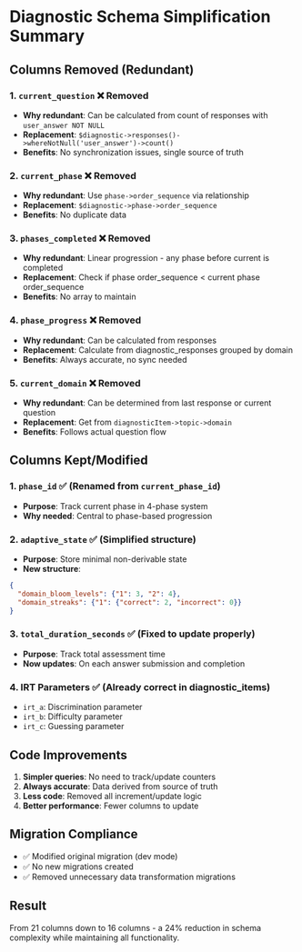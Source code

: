 # Diagnostic Schema Simplification Summary

## Columns Removed (Redundant)

### 1. `current_question` ❌ Removed
- **Why redundant**: Can be calculated from count of responses with `user_answer NOT NULL`
- **Replacement**: `$diagnostic->responses()->whereNotNull('user_answer')->count()`
- **Benefits**: No synchronization issues, single source of truth

### 2. `current_phase` ❌ Removed  
- **Why redundant**: Use `phase->order_sequence` via relationship
- **Replacement**: `$diagnostic->phase->order_sequence`
- **Benefits**: No duplicate data

### 3. `phases_completed` ❌ Removed
- **Why redundant**: Linear progression - any phase before current is completed
- **Replacement**: Check if phase order_sequence < current phase order_sequence
- **Benefits**: No array to maintain

### 4. `phase_progress` ❌ Removed
- **Why redundant**: Can be calculated from responses
- **Replacement**: Calculate from diagnostic_responses grouped by domain
- **Benefits**: Always accurate, no sync needed

### 5. `current_domain` ❌ Removed
- **Why redundant**: Can be determined from last response or current question
- **Replacement**: Get from `diagnosticItem->topic->domain`
- **Benefits**: Follows actual question flow

## Columns Kept/Modified

### 1. `phase_id` ✅ (Renamed from `current_phase_id`)
- **Purpose**: Track current phase in 4-phase system
- **Why needed**: Central to phase-based progression

### 2. `adaptive_state` ✅ (Simplified structure)
- **Purpose**: Store minimal non-derivable state
- **New structure**:
```json
{
  "domain_bloom_levels": {"1": 3, "2": 4},
  "domain_streaks": {"1": {"correct": 2, "incorrect": 0}}
}
```

### 3. `total_duration_seconds` ✅ (Fixed to update properly)
- **Purpose**: Track total assessment time
- **Now updates**: On each answer submission and completion

### 4. IRT Parameters ✅ (Already correct in diagnostic_items)
- `irt_a`: Discrimination parameter
- `irt_b`: Difficulty parameter  
- `irt_c`: Guessing parameter

## Code Improvements

1. **Simpler queries**: No need to track/update counters
2. **Always accurate**: Data derived from source of truth
3. **Less code**: Removed all increment/update logic
4. **Better performance**: Fewer columns to update

## Migration Compliance

- ✅ Modified original migration (dev mode)
- ✅ No new migrations created
- ✅ Removed unnecessary data transformation migrations

## Result

From 21 columns down to 16 columns - a 24% reduction in schema complexity while maintaining all functionality.